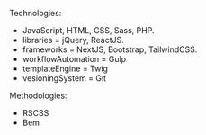 Technologies:
- JavaScript, HTML, CSS, Sass, PHP.
- libraries = jQuery, ReactJS.
- frameworks = NextJS, Bootstrap, TailwindCSS.
- workflowAutomation = Gulp
- templateEngine = Twig
- vesioningSystem = Git


Methodologies:
- RSCSS
- Bem
